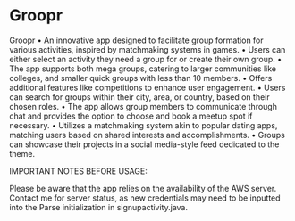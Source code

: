 # Groopr
  

Groopr
• An innovative app designed to facilitate group formation for various activities, inspired by matchmaking systems in games.
• Users can either select an activity they need a group for or create their own group.
• The app supports both mega groups, catering to larger communities like colleges, and smaller quick groups with less than 10 members.
• Offers additional features like competitions to enhance user engagement.
• Users can search for groups within their city, area, or country, based on their chosen roles.
• The app allows group members to communicate through chat and provides the option to choose and book a meetup spot if necessary.
• Utilizes a matchmaking system akin to popular dating apps, matching users based on shared interests and accomplishments.
• Groups can showcase their projects in a social media-style feed dedicated to the theme.

IMPORTANT NOTES BEFORE USAGE:

Please be aware that the app relies on the availability of the AWS server. Contact me for server status, as new credentials may need to be inputted into the Parse initialization in signupactivity.java.

